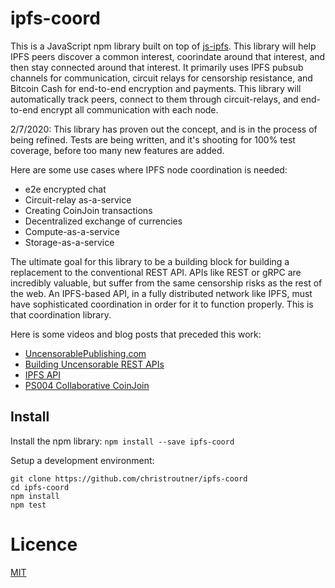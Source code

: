 # ipfs-coord

This is a JavaScript npm library built on top of [js-ipfs](https://github.com/ipfs/js-ipfs).
This library will help IPFS peers discover a common interest, coorindate around that interest, and then stay connected around that interest. It primarily uses IPFS pubsub channels for communication, circuit relays for censorship resistance, and Bitcoin Cash for end-to-end encryption and payments. This library will automatically track peers, connect to them through circuit-relays, and end-to-end encrypt all communication with each node.

2/7/2020:
This library has proven out the concept, and is in the process of being refined. Tests are being written, and it's shooting for 100% test coverage, before too many new features are added.

Here are some use cases where IPFS node coordination is needed:
- e2e encrypted chat
- Circuit-relay as-a-service
- Creating CoinJoin transactions
- Decentralized exchange of currencies
- Compute-as-a-service
- Storage-as-a-service

The ultimate goal for this library to be a building block for building a replacement to the conventional REST API. APIs like REST or gRPC are incredibly valuable, but suffer from the same censorship risks as the rest of the web. An IPFS-based API, in a fully distributed network like IPFS, must have sophisticated coordination in order for it to function properly. This is that coordination library.

Here is some videos and blog posts that preceded this work:
- [UncensorablePublishing.com](https://uncensorablepublishing.com)
- [Building Uncensorable REST APIs](https://youtu.be/VVc0VbOD4co)
- [IPFS API](https://troutsblog.com/blog/ipfs-api)
- [PS004 Collaborative CoinJoin](https://github.com/Permissionless-Software-Foundation/specifications/blob/master/ps004-collaborative-coinjoin.md)

## Install
Install the npm library:
`npm install --save ipfs-coord`

Setup a development environment:
```
git clone https://github.com/christroutner/ipfs-coord
cd ipfs-coord
npm install
npm test
```

# Licence
[MIT](LICENSE.md)

